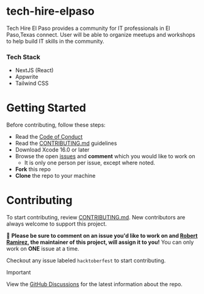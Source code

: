 # tech-hire-elpaso

Tech Hire El Paso provides a community for IT professionals in El Paso,Texas connect. User will be able to organize meetups and workshops to help build IT skills in the community.

### Tech Stack

- NextJS (React)
- Appwrite
- Tailwind CSS

</details>
  
# Getting Started
Before contributing, follow these steps:

- Read the [Code of Conduct](https://github.com/rramirez-dev/tech-hire-elpaso/blob/dev/CODE_OF_CONDUCT.md)
- Read the [CONTRIBUTING.md](https://github.com/rramirez-dev/tech-hire-elpaso/blob/dev/CONTRIBUTING.md) guidelines
- Download Xcode 16.0 or later
- Browse the open [issues](https://github.com/rramirez-dev/tech-hire-elpaso/issues) and **comment** which you would like to work on
  - It is only one person per issue, except where noted.
- **Fork** this repo
- **Clone** the repo to your machine

# Contributing

To start contributing, review [CONTRIBUTING.md](https://github.com/rramirez-dev/tech-hire-elpaso/blob/dev/CONTRIBUTING.md). New contributors are always welcome to support this project.

:eyes: **Please be sure to comment on an issue you'd like to work on and [Robert Ramirez](https://github.com/rramirez-dev), the maintainer of this project, will assign it to you!** You can only work on **ONE** issue at a time.

Checkout any issue labeled `hacktoberfest` to start contributing.

> [!IMPORTANT]
> View the [GitHub Discussions](https://github.com/rramirez-dev/tech-hire-elpaso/discussions) for the latest information about the repo.
